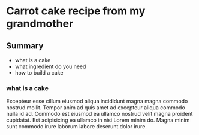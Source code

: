 # Carrot cake recipe from my grandmother


## Summary

- what is a cake
- what ingredient do you need
- how to build a cake

### what is a cake

Excepteur esse cillum eiusmod aliqua incididunt magna magna commodo nostrud mollit. Tempor anim ad quis amet ad excepteur aliqua commodo nulla id ad. Commodo est eiusmod ea ullamco nostrud velit magna proident cupidatat. Est adipisicing ea ullamco in nisi Lorem minim do. Magna minim sunt commodo irure laborum labore deserunt dolor irure.